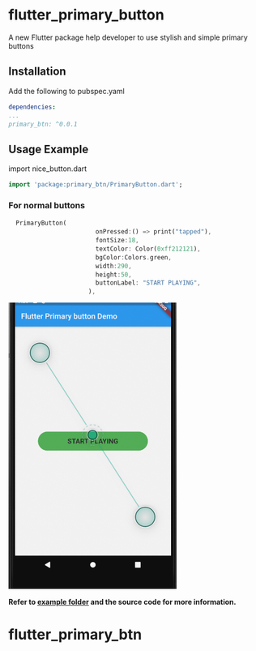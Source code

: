 # flutter_primary_button

A new Flutter package help developer to use stylish and simple primary buttons


## Installation

Add the following to pubspec.yaml
```yaml
dependencies:
...
primary_btn: ^0.0.1
```

## Usage Example

import nice_button.dart
```dart
import 'package:primary_btn/PrimaryButton.dart';
```

### For normal buttons

```dart
  PrimaryButton(
                        onPressed:() => print("tapped"),
                        fontSize:18,
                        textColor: Color(0xff212121),
                        bgColor:Colors.green,
                        width:290,
                        height:50,
                        buttonLabel: "START PLAYING",
                      ),
```

![Package demo](screenshot.png) 

**Refer to [example folder](example/README.md) and the source code for more information.**
# flutter_primary_btn

